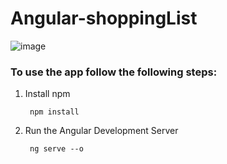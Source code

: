# Angular-shoppingList


![image](https://user-images.githubusercontent.com/64787873/194682729-744cb0e5-31b6-4c91-b67a-e3f8d95ecc49.png)

### To use the app follow the following steps:
1. Install npm

        npm install

2. Run the Angular Development Server

        ng serve --o
